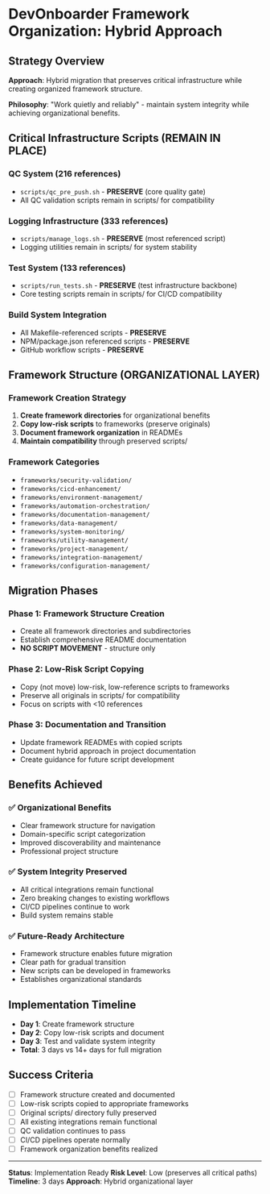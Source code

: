 # DevOnboarder Framework Organization: Hybrid Approach

## Strategy Overview

**Approach**: Hybrid migration that preserves critical infrastructure while creating organized framework structure.

**Philosophy**: "Work quietly and reliably" - maintain system integrity while achieving organizational benefits.

## Critical Infrastructure Scripts (REMAIN IN PLACE)

### QC System (216 references)

- `scripts/qc_pre_push.sh` - **PRESERVE** (core quality gate)
- All QC validation scripts remain in scripts/ for compatibility

### Logging Infrastructure (333 references)

- `scripts/manage_logs.sh` - **PRESERVE** (most referenced script)
- Logging utilities remain in scripts/ for system stability

### Test System (133 references)

- `scripts/run_tests.sh` - **PRESERVE** (test infrastructure backbone)
- Core testing scripts remain in scripts/ for CI/CD compatibility

### Build System Integration

- All Makefile-referenced scripts - **PRESERVE**
- NPM/package.json referenced scripts - **PRESERVE**
- GitHub workflow scripts - **PRESERVE**

## Framework Structure (ORGANIZATIONAL LAYER)

### Framework Creation Strategy

1. **Create framework directories** for organizational benefits
2. **Copy low-risk scripts** to frameworks (preserve originals)
3. **Document framework organization** in READMEs
4. **Maintain compatibility** through preserved scripts/

### Framework Categories

- `frameworks/security-validation/`
- `frameworks/cicd-enhancement/`
- `frameworks/environment-management/`
- `frameworks/automation-orchestration/`
- `frameworks/documentation-management/`
- `frameworks/data-management/`
- `frameworks/system-monitoring/`
- `frameworks/utility-management/`
- `frameworks/project-management/`
- `frameworks/integration-management/`
- `frameworks/configuration-management/`

## Migration Phases

### Phase 1: Framework Structure Creation

- Create all framework directories and subdirectories
- Establish comprehensive README documentation
- **NO SCRIPT MOVEMENT** - structure only

### Phase 2: Low-Risk Script Copying

- Copy (not move) low-risk, low-reference scripts to frameworks
- Preserve all originals in scripts/ for compatibility
- Focus on scripts with <10 references

### Phase 3: Documentation and Transition

- Update framework READMEs with copied scripts
- Document hybrid approach in project documentation
- Create guidance for future script development

## Benefits Achieved

### ✅ Organizational Benefits

- Clear framework structure for navigation
- Domain-specific script categorization
- Improved discoverability and maintenance
- Professional project structure

### ✅ System Integrity Preserved

- All critical integrations remain functional
- Zero breaking changes to existing workflows
- CI/CD pipelines continue to work
- Build system remains stable

### ✅ Future-Ready Architecture

- Framework structure enables future migration
- Clear path for gradual transition
- New scripts can be developed in frameworks
- Establishes organizational standards

## Implementation Timeline

- **Day 1**: Create framework structure
- **Day 2**: Copy low-risk scripts and document
- **Day 3**: Test and validate system integrity
- **Total**: 3 days vs 14+ days for full migration

## Success Criteria

- [ ] Framework structure created and documented
- [ ] Low-risk scripts copied to appropriate frameworks
- [ ] Original scripts/ directory fully preserved
- [ ] All existing integrations remain functional
- [ ] QC validation continues to pass
- [ ] CI/CD pipelines operate normally
- [ ] Framework organization benefits realized

---

**Status**: Implementation Ready
**Risk Level**: Low (preserves all critical paths)
**Timeline**: 3 days
**Approach**: Hybrid organizational layer
